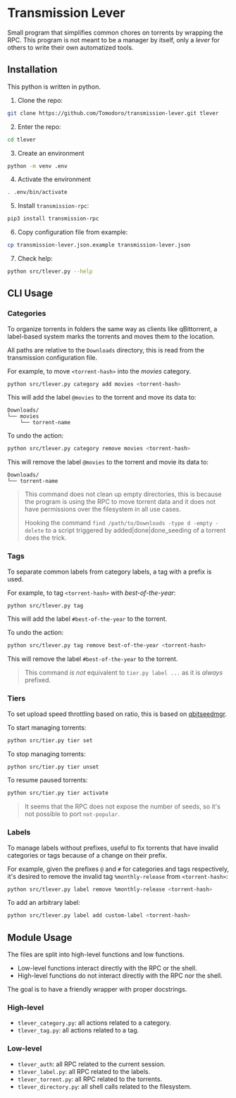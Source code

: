 # Transmission Lever

Small program that simplifies common chores on torrents by wrapping the RPC.
This program is not meant to be a manager by itself, only a *lever*
for others to write their own automatized tools.

## Installation

This python is written in python.

1. Clone the repo:
```bash
git clone https://github.com/Tomodoro/transmission-lever.git tlever
```

2. Enter the repo:
```bash
cd tlever
```

3. Create an environment
```bash
python -m venv .env
```

4. Activate the environment
```bash
. .env/bin/activate
```

5. Install `transmission-rpc`:
```bash
pip3 install transmission-rpc
```

6. Copy configuration file from example:
```bash
cp transmission-lever.json.example transmission-lever.json
```

7. Check help:
```bash
python src/tlever.py --help
```

## CLI Usage

### Categories

To organize torrents in folders the same way as clients like qBittorrent,
a label-based system marks the torrents and moves them to the location.

All paths are relative to the `Downloads` directory, this is read from
the transmission configuration file.

For example, to move `<torrent-hash>` into the *movies* category.
```bash
python src/tlever.py category add movies <torrent-hash>
```

This will add the label `@movies` to the torrent and move its data to:
```
Downloads/
└── movies
    └── torrent-name
```

To undo the action:
```bash
python src/tlever.py category remove movies <torrent-hash>
```

This will remove the label `@movies` to the torrent and movie its data to:
```
Downloads/
└── torrent-name
```

> This command does not clean up empty directories,
> this is because the program is using the RPC to move torrent data
> and it does not have permissions over the filesystem in all use cases.
> 
> Hooking the command `find /path/to/Downloads -type d -empty -delete` to a script
> triggered by added|done|done_seeding of a torrent does the trick.

### Tags

To separate common labels from category labels,
a tag with a prefix is used.

For example, to tag `<torrent-hash>` with *best-of-the-year*:
```bash
python src/tlever.py tag 
```

This will add the label `#best-of-the-year` to the torrent.

To undo the action:
```bash
python src/tlever.py tag remove best-of-the-year <torrent-hash>
```

This will remove the label `#best-of-the-year` to the torrent.

> This command *is not* equivalent to `tier.py label ...`
> as it is *always* prefixed.

### Tiers

To set upload speed throttling based on ratio,
this is based on [qbitseedmgr](https://github.com/Tomodoro/qbitseedmgr).

To start managing torrents:
```bash
python src/tier.py tier set
```

To stop managing torrents:
```bash
python src/tier.py tier unset
```

To resume paused torrents:
```bash
python src/tier.py tier activate
```

> It seems that the RPC does not expose the number of seeds,
> so it's not possible to port `not-popular`.

### Labels

To manage labels without prefixes, useful to fix torrents that have
 invalid categories or tags because of a change on their prefix.

For example, given the prefixes `@` and `#` for categories and tags respectively,
it's desired to remove the invalid tag `%monthly-release`
from `<torrent-hash>`:
```bash
python src/tlever.py label remove %monthly-release <torrent-hash>
```

To add an arbitrary label:
```bash
python src/tlever.py label add custom-label <torrent-hash>
```

## Module Usage

The files are split into high-level functions and low functions.

* Low-level functions interact directly with the RPC or the shell.
* High-level functions do not interact directly with the RPC nor the shell.

The goal is to have a friendly wrapper with proper docstrings.

### High-level

* `tlever_category.py`: all actions related to a category.
* `tlever_tag.py`: all actions related to a tag.

### Low-level

* `tlever_auth`: all RPC related to the current session.
* `tlever_label.py`: all RPC related to the labels.
* `tlever_torrent.py`: all RPC related to the torrents.
* `tlever_directory.py`: all shell calls related to the filesystem.
